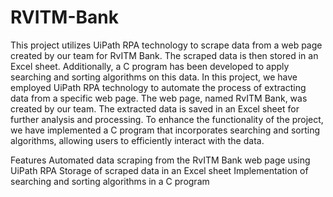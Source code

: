 # RVITM-Bank
This project utilizes UiPath RPA technology to scrape data from a web page created by our team for RvITM Bank. The scraped data is then stored in an Excel sheet. Additionally, a C program has been developed to apply searching and sorting algorithms on this data.
In this project, we have employed UiPath RPA technology to automate the process of extracting data from a specific web page. The web page, named RvITM Bank, was created by our team. The extracted data is saved in an Excel sheet for further analysis and processing. To enhance the functionality of the project, we have implemented a C program that incorporates searching and sorting algorithms, allowing users to efficiently interact with the data.

Features
Automated data scraping from the RvITM Bank web page using UiPath RPA
Storage of scraped data in an Excel sheet
Implementation of searching and sorting algorithms in a C program

